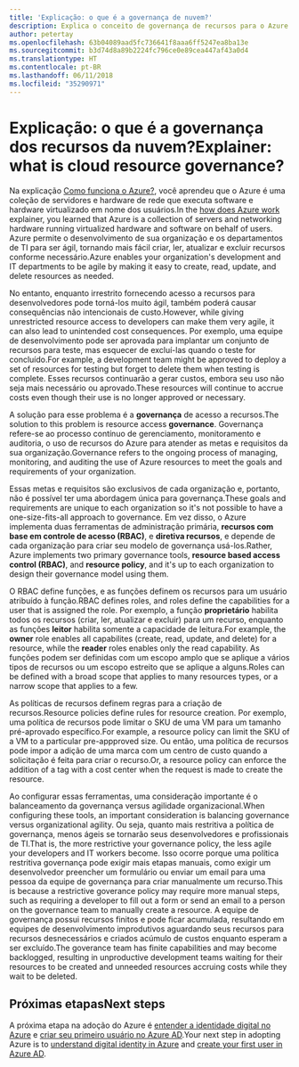 ```yaml
---
title: 'Explicação: o que é a governança de nuvem?'
description: Explica o conceito de governança de recursos para o Azure e a nuvem
author: petertay
ms.openlocfilehash: 63b04089aad5fc736641f8aaa6ff5247ea8ba13e
ms.sourcegitcommit: b3d74d8a89b2224fc796ce0e89cea447af43a0d4
ms.translationtype: HT
ms.contentlocale: pt-BR
ms.lasthandoff: 06/11/2018
ms.locfileid: "35290971"
---
```

# <a name="explainer-what-is-cloud-resource-governance"></a><span data-ttu-id="a7039-103">Explicação: o que é a governança dos recursos da nuvem?</span><span class="sxs-lookup"><span data-stu-id="a7039-103">Explainer: what is cloud resource governance?</span></span>

<span data-ttu-id="a7039-104">Na explicação [Como funciona o Azure?](azure-explainer.md), você aprendeu que o Azure é uma coleção de servidores e hardware de rede que executa software e hardware virtualizado em nome dos usuários.</span><span class="sxs-lookup"><span data-stu-id="a7039-104">In the [how does Azure work](azure-explainer.md) explainer, you learned that Azure is a collection of servers and networking hardware running virtualized hardware and software on behalf of users.</span></span> <span data-ttu-id="a7039-105">Azure permite o desenvolvimento de sua organização e os departamentos de TI para ser ágil, tornando mais fácil criar, ler, atualizar e excluir recursos conforme necessário.</span><span class="sxs-lookup"><span data-stu-id="a7039-105">Azure enables your organization's development and IT departments to be agile by making it easy to create, read, update, and delete resources as needed.</span></span>

<span data-ttu-id="a7039-106">No entanto, enquanto irrestrito fornecendo acesso a recursos para desenvolvedores pode torná-los muito ágil, também poderá causar consequências não intencionais de custo.</span><span class="sxs-lookup"><span data-stu-id="a7039-106">However, while giving unrestricted resource access to developers can make them very agile, it can also lead to unintended cost consequences.</span></span> <span data-ttu-id="a7039-107">Por exemplo, uma equipe de desenvolvimento pode ser aprovada para implantar um conjunto de recursos para teste, mas esquecer de excluí-las quando o teste for concluído.</span><span class="sxs-lookup"><span data-stu-id="a7039-107">For example, a development team might be approved to deploy a set of resources for testing but forget to delete them when testing is complete.</span></span> <span data-ttu-id="a7039-108">Esses recursos continuarão a gerar custos, embora seu uso não seja mais necessário ou aprovado.</span><span class="sxs-lookup"><span data-stu-id="a7039-108">These resources will continue to accrue costs even though their use is no longer approved or necessary.</span></span> 

<span data-ttu-id="a7039-109">A solução para esse problema é a **governança** de acesso a recursos.</span><span class="sxs-lookup"><span data-stu-id="a7039-109">The solution to this problem is resource access **governance**.</span></span> <span data-ttu-id="a7039-110">Governança refere-se ao processo contínuo de gerenciamento, monitoramento e auditoria, o uso de recursos do Azure para atender as metas e requisitos da sua organização.</span><span class="sxs-lookup"><span data-stu-id="a7039-110">Governance refers to the ongoing process of managing, monitoring, and auditing the use of Azure resources to meet the goals and requirements of your organization.</span></span> 

<span data-ttu-id="a7039-111">Essas metas e requisitos são exclusivos de cada organização e, portanto, não é possível ter uma abordagem única para governança.</span><span class="sxs-lookup"><span data-stu-id="a7039-111">These goals and requirements are unique to each organization so it's not possible to have a one-size-fits-all approach to governance.</span></span> <span data-ttu-id="a7039-112">Em vez disso, o Azure implementa duas ferramentas de administração primária, **recursos com base em controle de acesso (RBAC)**, e **diretiva recursos**, e depende de cada organização para criar seu modelo de governança usá-los.</span><span class="sxs-lookup"><span data-stu-id="a7039-112">Rather, Azure implements two primary governance tools, **resource based access control (RBAC)**, and **resource policy**, and it's up to each organization to design their governance model using them.</span></span>

<span data-ttu-id="a7039-113">O RBAC define funções, e as funções definem os recursos para um usuário atribuído à função.</span><span class="sxs-lookup"><span data-stu-id="a7039-113">RBAC defines roles, and roles define the capabilities for a user that is assigned the role.</span></span> <span data-ttu-id="a7039-114">Por exemplo, a função **proprietário** habilita todos os recursos (criar, ler, atualizar e excluir) para um recurso, enquanto as funções **leitor** habilita somente a capacidade de leitura.</span><span class="sxs-lookup"><span data-stu-id="a7039-114">For example, the **owner** role enables all capabilites (create, read, update, and delete) for a resource, while the  **reader** roles enables only the read capability.</span></span> <span data-ttu-id="a7039-115">As funções podem ser definidas com um escopo amplo que se aplique a vários tipos de recursos ou um escopo estreito que se aplique a alguns.</span><span class="sxs-lookup"><span data-stu-id="a7039-115">Roles can be defined with a broad scope that applies to many resources types, or a narrow scope that applies to a few.</span></span> 

<span data-ttu-id="a7039-116">As políticas de recursos definem regras para a criação de recursos.</span><span class="sxs-lookup"><span data-stu-id="a7039-116">Resource policies define rules for resource creation.</span></span> <span data-ttu-id="a7039-117">Por exemplo, uma política de recursos pode limitar o SKU de uma VM para um tamanho pré-aprovado específico.</span><span class="sxs-lookup"><span data-stu-id="a7039-117">For example, a resource policy can limit the SKU of a VM to a particular pre-appproved size.</span></span> <span data-ttu-id="a7039-118">Ou então, uma política de recursos pode impor a adição de uma marca com um centro de custo quando a solicitação é feita para criar o recurso.</span><span class="sxs-lookup"><span data-stu-id="a7039-118">Or, a resource policy can enforce the addition of a tag with a cost center when the request is made to create the resource.</span></span> 

<span data-ttu-id="a7039-119">Ao configurar essas ferramentas, uma consideração importante é o balanceamento da governança versus agilidade organizacional.</span><span class="sxs-lookup"><span data-stu-id="a7039-119">When configuring these tools, an important consideration is balancing governance versus organizational agility.</span></span> <span data-ttu-id="a7039-120">Ou seja, quanto mais restritiva a política de governança, menos ágeis se tornarão seus desenvolvedores e profissionais de TI.</span><span class="sxs-lookup"><span data-stu-id="a7039-120">That is, the more restrictive your governance policy, the less agile your developers and IT workers become.</span></span> <span data-ttu-id="a7039-121">Isso ocorre porque uma política restritiva governança pode exigir mais etapas manuais, como exigir um desenvolvedor preencher um formulário ou enviar um email para uma pessoa da equipe de governança para criar manualmente um recurso.</span><span class="sxs-lookup"><span data-stu-id="a7039-121">This is because a restrictive goverance policy may require more manual steps, such as requiring a developer to fill out a form or send an email to a person on the governance team to manually create a resource.</span></span> <span data-ttu-id="a7039-122">A equipe de governança possui recursos finitos e pode ficar acumulada, resultando em equipes de desenvolvimento improdutivos aguardando seus recursos para recursos desnecessários e criados acúmulo de custos enquanto esperam a ser excluído.</span><span class="sxs-lookup"><span data-stu-id="a7039-122">The goverance team has finite capabilities and may become backlogged, resulting in unproductive development teams waiting for their resources to be created and unneeded resources accruing costs while they wait to be deleted.</span></span>

## <a name="next-steps"></a><span data-ttu-id="a7039-123">Próximas etapas</span><span class="sxs-lookup"><span data-stu-id="a7039-123">Next steps</span></span>

<span data-ttu-id="a7039-124">A próxima etapa na adoção do Azure é [entender a identidade digital no Azure](tenant-explainer.md) e [criar seu primeiro usuário no Azure AD][docs-add-users-to-aad].</span><span class="sxs-lookup"><span data-stu-id="a7039-124">Your next step in adopting Azure is to [understand digital identity in Azure](tenant-explainer.md) and [create your first user in Azure AD][docs-add-users-to-aad].</span></span>

<!-- Links -->

[docs-add-users-to-aad]: /azure/active-directory/add-users-azure-active-directory?toc=/azure/architecture/cloud-adoption-guide/toc.json